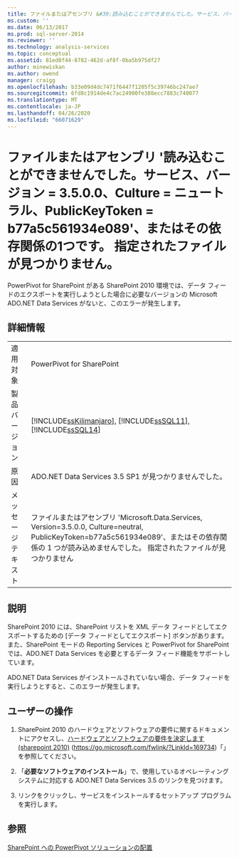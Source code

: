 ```yaml
---
title: ファイルまたはアセンブリ &#39;読み込むことができませんでした。サービス、バージョン = 3.5.0.0、Culture = ニュートラル、PublicKeyToken = b77a5c561934e089&#39;、またはその依存関係の1つです。 指定されたファイルが見つかりません。 | Microsoft Docs
ms.custom: ''
ms.date: 06/13/2017
ms.prod: sql-server-2014
ms.reviewer: ''
ms.technology: analysis-services
ms.topic: conceptual
ms.assetid: 81ed0f44-8782-462d-af8f-0ba5b975df27
author: minewiskan
ms.author: owend
manager: craigg
ms.openlocfilehash: b33e09d4dc7471f6447f1205f5c39746bc247ae7
ms.sourcegitcommit: 6fd8c1914de4c7ac24900fe388ecc7883c740077
ms.translationtype: MT
ms.contentlocale: ja-JP
ms.lasthandoff: 04/26/2020
ms.locfileid: "66071629"
---
```

# <a name="could-not-load-file-or-assembly-39microsoftdataservices-version3500-cultureneutral-publickeytokenb77a5c561934e08939-or-one-of-its-dependencies-the-system-cannot-find-the-file-specified"></a>ファイルまたはアセンブリ &#39;読み込むことができませんでした。サービス、バージョン = 3.5.0.0、Culture = ニュートラル、PublicKeyToken = b77a5c561934e089&#39;、またはその依存関係の1つです。 指定されたファイルが見つかりません。
  PowerPivot for SharePoint がある SharePoint 2010 環境では、データ フィードのエクスポートを実行しようとした場合に必要なバージョンの Microsoft ADO.NET Data Services がないと、このエラーが発生します。  
  
## <a name="details"></a>詳細情報  
  
|||  
|-|-|  
|適用対象|PowerPivot for SharePoint|  
|製品バージョン|[!INCLUDE[ssKilimanjaro](../../includes/sskilimanjaro-md.md)], [!INCLUDE[ssSQL11](../../includes/sssql11-md.md)], [!INCLUDE[ssSQL14](../../includes/sssql14-md.md)]|  
|原因|ADO.NET Data Services 3.5 SP1 が見つかりませんでした。|  
|メッセージ テキスト|ファイルまたはアセンブリ 'Microsoft.Data.Services, Version=3.5.0.0, Culture=neutral, PublicKeyToken=b77a5c561934e089'、またはその依存関係の 1 つが読み込めませんでした。 指定されたファイルが見つかりません|  
  
## <a name="explanation"></a>説明  
 SharePoint 2010 には、SharePoint リストを XML データ フィードとしてエクスポートするための [データ フィードとしてエクスポート] ボタンがあります。 また、SharePoint モードの Reporting Services と PowerPivot for SharePoint では、ADO.NET Data Services を必要とするデータ フィード機能をサポートしています。  
  
 ADO.NET Data Services がインストールされていない場合、データ フィードを実行しようとすると、このエラーが発生します。  
  
## <a name="user-action"></a>ユーザーの操作  
  
1.  SharePoint 2010 のハードウェアとソフトウェアの要件に関するドキュメントにアクセスし、[ハードウェアとソフトウェアの要件を決定します (sharepoint 2010)](https://go.microsoft.com/fwlink/?LinkId=169734) (https://go.microsoft.com/fwlink/?LinkId=169734)「」を参照してください。  
  
2.  「**必要なソフトウェアのインストール**」で、使用しているオペレーティングシステムに対応する ADO.NET Data Services 3.5 のリンクを見つけます。  
  
3.  リンクをクリックし、サービスをインストールするセットアップ プログラムを実行します。  
  
## <a name="see-also"></a>参照  
 [SharePoint への PowerPivot ソリューションの配置](deploy-power-pivot-solutions-to-sharepoint.md)  
  
  
